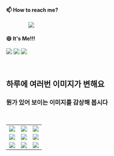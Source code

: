 #### 📫 How to reach me?
<a href="mailto:thquddnr123@gmail.com">
    <img 
        src="https://img.shields.io/badge/Gmail-d14836?style=flat-square&logo=Gmail&logoColor=white&link=mailto:thquddnr123@gmail.com"
        style="height : auto; margin-left : 60px; margin-right : 60px;"/>
</a>

#### 😄 It's Me!!!

<a href="https://cybecho.notion.site/SBU-s-Archives-854ccd3338c2456a867956f26143998a" target="_blank"><img src="https://img.shields.io/badge/Portfolio-303030?style=for-the-badge&logo=Notion&logoColor=white"/></a>
<a href="https://www.instagram.com/junk_warrior_vintage/" target="_blank"><img src="https://img.shields.io/badge/@junk_warrir_vintage-E4405F?style=for-the-badge&logo=Instagram&logoColor=white"/></a>
<a href="https://www.behance.net/thquddnr125654" target="_blank"><img src="https://img.shields.io/badge/Behance-1769FF?style=for-the-badge&logo=Behance&logoColor=white"/></a>

</br>

## 하루에 여러번 이미지가 변해요
### 뭔가 있어 보이는 이미지를 감상해 봅시다

<!--
마크업 바로보기 사이트
https://dillinger.io/ 
-->
 <br/> <table>
<tr>
<td><img src='https://www.random-art.org/img/large/417366.jpg'></td>
<td><img src='https://www.random-art.org/img/large/417463.jpg'></td>
<td><img src='https://www.random-art.org/img/large/415693.jpg'></td>
</tr>
<tr>
<td><img src='https://www.random-art.org/img/large/415651.jpg'></td>
<td><img src='https://www.random-art.org/img/large/416916.jpg'></td>
<td><img src='https://www.random-art.org/img/large/417282.jpg'></td>
</tr>
<tr>
<td><img src='https://www.random-art.org/img/large/416256.jpg'></td>
<td><img src='https://www.random-art.org/img/large/416037.jpg'></td>
<td><img src='https://www.random-art.org/img/large/416590.jpg'></td>
</tr>
</table>
